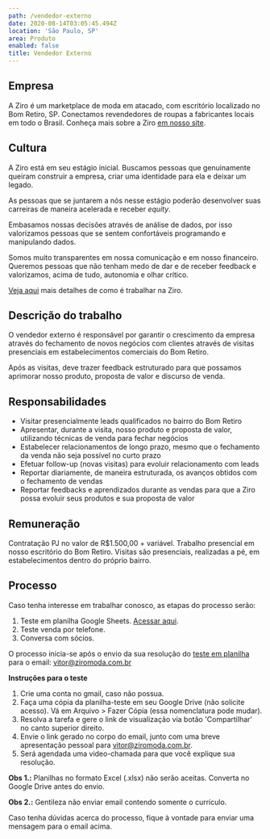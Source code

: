 ```yaml
---
path: /vendedor-externo
date: 2020-08-14T03:05:45.494Z
location: 'São Paulo, SP'
area: Produto
enabled: false
title: Vendedor Externo
---
```

## Empresa

A Ziro é um marketplace de moda em atacado, com escritório localizado no Bom Retiro, SP. Conectamos revendedores de roupas a fabricantes locais em todo o Brasil. Conheça mais sobre a Ziro <a href='https://ziro.com.br' target='_blank'>em nosso site</a>.

## Cultura

A Ziro está em seu estágio inicial. Buscamos pessoas que genuinamente queiram construir a empresa, criar uma identidade para ela e deixar um legado.

As pessoas que se juntarem a nós nesse estágio poderão desenvolver suas carreiras de maneira acelerada e receber _equity_.

Embasamos nossas decisões através de análise de dados, por isso valorizamos pessoas que se sentem confortáveis programando e manipulando dados.

Somos muito transparentes em nossa comunicação e em nosso financeiro. Queremos pessoas que não tenham medo de dar e de receber feedback e valorizamos, acima de tudo, autonomia e olhar crítico.

<a href='https://ziro.com.br/vagas/' target='_blank'>Veja aqui</a> mais detalhes de como é trabalhar na Ziro.

## Descrição do trabalho

O vendedor externo é responsável por garantir o crescimento da empresa através do fechamento de novos negócios com clientes através de visitas presenciais em estabelecimentos comerciais do Bom Retiro. 

Após as visitas, deve trazer feedback estruturado para que possamos aprimorar nosso produto, proposta de valor e discurso de venda.

## Responsabilidades

* Visitar presencialmente leads qualificados no bairro do Bom Retiro
* Apresentar, durante a visita, nosso produto e proposta de valor, utilizando técnicas de venda para fechar negócios
* Estabelecer relacionamentos de longo prazo, mesmo que o fechamento da venda não seja possível no curto prazo
* Efetuar follow-up (novas visitas) para evoluir relacionamento com leads
* Reportar diariamente, de maneira estruturada, os avanços obtidos com o fechamento de vendas
* Reportar feedbacks e aprendizados durante as vendas para que a Ziro possa evoluir seus produtos e sua proposta de valor

## Remuneração

Contratação PJ no valor de R$1.500,00 + variável. Trabalho presencial em nosso escritório do Bom Retiro. Visitas são presenciais, realizadas a pé, em estabelecimentos dentro do próprio bairro.

## Processo

Caso tenha interesse em trabalhar conosco, as etapas do processo serão:

1. Teste em planilha Google Sheets. <a href='http://bit.ly/teste-assessoria' target='_blank'>Acessar aqui</a>.
2. Teste venda por telefone.
3. Conversa com sócios.

O processo inicia-se após o envio da sua resolução do <a href='http://bit.ly/teste-assessoria' target='_blank'>teste em planilha</a> para o email: vitor@ziromoda.com.br

**Instruções para o teste**

1. Crie uma conta no gmail, caso não possua.
2. Faça uma cópia da planilha-teste em seu Google Drive (não solicite acesso). Vá em Arquivo > Fazer Cópia (essa nomenclatura pode mudar).
3. Resolva a tarefa e gere o link de visualização via botão 'Compartilhar' no canto superior direito.
4. Envie o link gerado no corpo do email, junto com uma breve apresentação pessoal para vitor@ziromoda.com.br.
5. Será agendada uma video-chamada para que você explique sua resolução.

**Obs 1.:** Planilhas no formato Excel (.xlsx) não serão aceitas. Converta no Google Drive antes do envio.

**Obs 2.:** Gentileza não enviar email contendo somente o currículo.

Caso tenha dúvidas acerca do processo, fique à vontade para enviar uma mensagem para o email acima.
